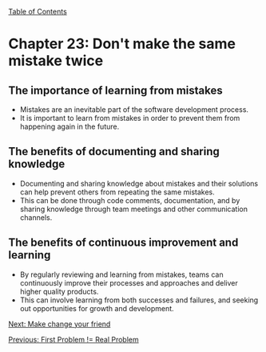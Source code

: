 [Table of Contents](README.md#table-of-Contents)

# Chapter 23: Don't make the same mistake twice
## The importance of learning from mistakes
- Mistakes are an inevitable part of the software development process.
- It is important to learn from mistakes in order to prevent them from happening again in the future.

## The benefits of documenting and sharing knowledge
- Documenting and sharing knowledge about mistakes and their solutions can help prevent others from repeating the same mistakes.
- This can be done through code comments, documentation, and by sharing knowledge through team meetings and other communication channels.

## The benefits of continuous improvement and learning
- By regularly reviewing and learning from mistakes, teams can continuously improve their processes and approaches and deliver higher quality products.
- This can involve learning from both successes and failures, and seeking out opportunities for growth and development.

[Next: Make change your friend](Make-change-your-friend.md)

[Previous: First Problem != Real Problem](First-Problem-Real-Problem.md)
